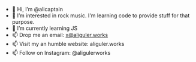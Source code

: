 - 👋 Hi, I’m @alicaptain
- 👀 I’m interested in rock music. I'm learning code to provide stuff for that purpose.
- 🌱 I’m currently learning JS
- 📫 Drop me an email: x@aliguler.works
- 📫 Visit my an humble website: aliguler.works
- 📫 Follow on Instagram: @aligulerworks


<!---
alicaptain/alicaptain is a ✨ special ✨ repository because its `README.md` (this file) appears on your GitHub profile.
You can click the Preview link to take a look at your changes.
--->


